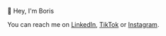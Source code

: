 👋 Hey, I'm Boris

You can reach me on [LinkedIn](https://www.linkedin/in/borisvicena/), [TikTok](https://www.tiktok.com/@borisvicena) or [Instagram](https://www.instagram.com/borisvicena/).
